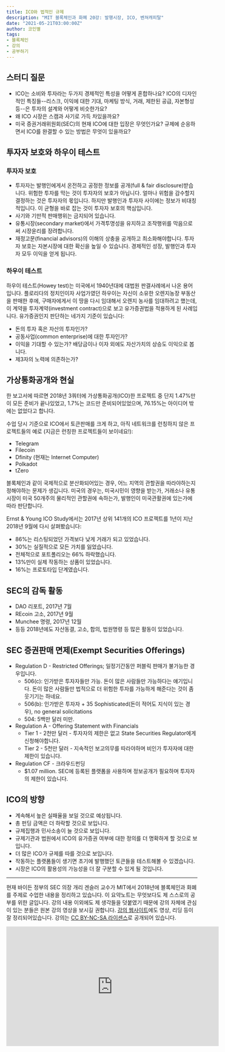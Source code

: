 ```yaml
---
title: ICO와 법적인 규제
description: "MIT 블록체인과 화폐 20강: 발행시장, ICO, 벤쳐캐피탈"
date: "2021-05-21T03:00:00Z"
author: 코인별
tags: 
- 블록체인
- 강의
- 공부하기
---
```


## 스터디 질문
- ICO는 소비와 투자라는 두가지 경제적인 특성을 어떻게 혼합하나요? ICO의 디자인적인 특징들--리스크, 이익에 대한 기대, 마케팅 방식, 거래, 제한된 공급, 자본형성 등--은 투자의 설계와 어떻게 비슷한가요?
- 왜 ICO 시장은 스캠과 사기로 가득 차있을까요?
- 미국 증권거래위원회(SEC)의 현재 ICO에 대한 입장은 무엇인가요? 규제에 순응하면서 ICO를 완결할 수 있는 방법은 무엇이 있을까요?

## 투자자 보호와 하우이 테스트

### 투자자 보호
- 투자자는 발행인에게서 온전하고 공정한 정보를 공개(full & fair disclosure)받습니다. 위험한 투자를 막는 것이 투자자의 보호가 아닙니다. 얼마나 위험을 감수할지 결정하는 것은 투자자의 몫입니다. 하지만 발행인과 투자자 사이에는 정보가 비대칭적입니다. 이 균형을 바로 잡는 것이 투자자 보호의 핵심입니다.
- 사기와 기만적 판매행위는 금지되어 있습니다.
- 유통시장(secondary market)에서 가격투명성을 유지하고 조작행위를 막음으로써 시장윤리를 장려합니다.
- 재정고문(financial advisors)의 이해의 상충을 공개하고 최소화해야합니다.
투자자 보호는 자본시장에 대한 확신을 높일 수 있습니다.
경제적인 성장, 발행인과 투자자 모두 이익을 얻게 됩니다.

### 하우이 테스트
하우이 테스트(Howey test)는 미국에서 1940년대에 대법원 판결사례에서 나온 용어입니다. 플로리다의 정치인이자 사업가였던 하우이는 자신이 소유한 오렌지농장 부동산을 판매한 후에, 구매자에게서 이 땅을 다시 임대해서 오렌지 농사를 임대하려고 했는데, 이 계약을 투자계약(investment contract)으로 보고 유가증권법을 적용하게 된 사례입니다. 유가증권인지 판단하는 네가지 기준이 있습니다:

- 돈의 투자 혹은 자산의 투자인가?
- 공동사업(common enterprise)에 대한 투자인가?
- 이익을 기대할 수 있는가? 배당금이나 이자 외에도 자산가치의 상승도 이익으로 봅니다.
- 제3자의 노력에 의존하는가?

## 가상통화공개와 현실
한 보고서에 따르면 2018년 3쿼터에 가상통화공개(ICO)한 프로젝트 중 단지 1.47%만이 모든 준비가 끝나있었고, 1.7%는 코드만 준비되어있었으며, 76.15%는 아이디어 밖에는 없었다고 합니다.

수업 당시 기준으로 ICO에서 토큰판매를 크게 하고, 아직 네트워크를 런칭하지 않은 프로젝트들의 예로 (지금은 런칭한 프로젝트들이 보이네요!):
- Telegram
- Filecoin
- Dfinity (현재는 Internet Computer)
- Polkadot
- tZero

블록체인과 같이 국제적으로 분산화되어있는 경우, 어느 지역의 관할권을 따라야하는지 정해야하는 문제가 생깁니다. 미국의 경우는, 미국시민이 영향을 받는가, 거래소나 유통시장이 미국 50개주의 물리적인 관할권에 속하는가, 발행인이 미국관활권에 있는가에 따라 판단합니다.

Ernst & Young ICO Study에서는 2017년 상위 141개의 ICO 프로젝트를 1년이 지난 2018년 9월에 다시 살펴봤습니다:

- 86%는 리스팅되었던 가격보다 낮게 거래가 되고 있었습니다.
- 30%는 실질적으로 모든 가치를 잃었습니다.
- 전체적으로 포트폴리오는 66% 하락했습니다.
- 13%만이 실제 작동하는 상품이 있었습니다.
- 16%는 프로토타입 단계였습니다.

## SEC의 감독 활동
- DAO 리포트, 2017년 7월
- REcoin 고소, 2017년 9월
- Munchee 명령, 2017년 12월
- 등등 2018년에도 자산동결, 고소, 합의, 법원명령 등 많은 활동이 있었습니다.

## SEC 증권판매 면제(Exempt Securities Offerings)
- Regulation D - Restricted Offerings; 일정기간동안 퍼블릭 판매가 불가능한 경우입니다.
  - 506(c): 인가받은 투자자들만 가능. 돈이 많은 사람들만 가능하다는 얘기입니다. 돈이 많은 사람들만 법적으로 더 위험한 투자를 가능하게 해준다는 것이 좀 웃기기는 하네요.
  - 506(b): 인가받은 투자자 + 35 Sophisticated(돈이 적어도 지식이 있는 경우), no general solicitations
  - 504: 5백만 달러 미만.
- Regulation A - Offering Statement with Financials
  - Tier 1 - 2천만 달러 - 투자자의 제한은 없고 State Securities Regulator에게 신청해야합니다.
  - Tier 2 - 5천만 달러 - 지속적인 보고의무를 따라야하며 비인가 투자자에 대한 제한이 있습니다.
- Regulation CF - 크라우드펀딩
  - $1.07 million. SEC에 등록된 플랫폼을 사용하며 정보공개가 필요하며 투자자의 제한이 있습니다.

## ICO의 방향
- 계속해서 높은 실패율을 보일 것으로 예상됩니다.
- 총 펀딩 금액은 더 하락할 것으로 보입니다.
- 규제집행과 민사소송이 늘 것으로 보입니다.
- 규제기관과 법원에서 ICO의 유가증권 여부에 대한 정의를 더 명확하게 할 것으로 보입니다. 
- 더 많은 ICO가 규제를 따를 것으로 보입니다.
- 작동하는 플랫폼들이 생기면 초기에 발행했던 토큰들을 테스트해볼 수 있겠습니다.
- 시장은 ICO의 활용성의 가능성을 더 잘 구분할 수 있게 될 것입니다.

---
현재 바이든 정부의 SEC 의장 개리 겐슬러 교수가 MIT에서 2018년에 블록체인과 화폐를 주제로 수업한 내용을 정리하고 있습니다. 이 요약노트는 무엇보다도 제 스스로의 공부를 위한 글입니다. 강의 내용 이외에도 제 생각들을 덧붙였기 때문에 강의 자체에 관심이 있는 분들은 원본 강의 영상을 보시길 권합니다. [강의 웹사이트](https://ocw.mit.edu/courses/sloan-school-of-management/15-s12-blockchain-and-money-fall-2018/video-lectures/)에도 영상, 리딩 등이 잘 정리되어있습니다. 강의는 [CC BY-NC-SA 라이센스](https://creativecommons.org/licenses/by-nc-sa/4.0/)로 공개되어 있습니다.

<iframe width="560" height="315" src="https://www.youtube.com/embed/7EXcHqLg7BI" title="YouTube video player" frameborder="0" allow="accelerometer; autoplay; clipboard-write; encrypted-media; gyroscope; picture-in-picture" allowfullscreen></iframe>